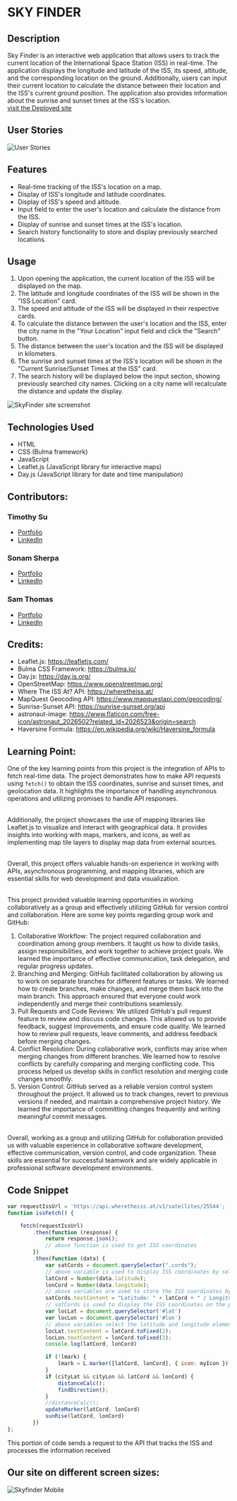 # SKY FINDER

## Description

Sky Finder is an interactive web application that allows users to track the current location of the International Space Station (ISS) in real-time. The application displays the longitude and latitude of the ISS, its speed, altitude, and the corresponding location on the ground. Additionally, users can input their current location to calculate the distance between their location and the ISS's current ground position. The application also provides information about the sunrise and sunset times at the ISS's location.
<br>[visit the Deployed site](https://ssherp.github.io/SkyFinder-project/)

## User Stories
![User Stories](./assets/image/userstories.png)

## Features

*	Real-time tracking of the ISS's location on a map.
*	Display of ISS's longitude and latitude coordinates.
*	Display of ISS's speed and altitude.
*	Input field to enter the user's location and calculate the distance from the ISS.
*	Display of sunrise and sunset times at the ISS's location.
*	Search history functionality to store and display previously searched locations.


## Usage

1.	Upon opening the application, the current location of the ISS will be displayed on the map.
2.	The latitude and longitude coordinates of the ISS will be shown in the "ISS Location" card.
3.	The speed and altitude of the ISS will be displayed in their respective cards.
4.	To calculate the distance between the user's location and the ISS, enter the city name in the "Your Location" input field and click the "Search" button.
5.	The distance between the user's location and the ISS will be displayed in kilometers.
6.	The sunrise and sunset times at the ISS's location will be shown in the "Current Sunrise/Sunset Times at the ISS" card.
7.	The search history will be displayed below the input section, showing previously searched city names. Clicking on a city name will recalculate the distance and update the display.

![SkyFinder site screenshot](./assets/image/screencapture-SkyFinder.png)

## Technologies Used

* HTML
*	CSS (Bulma framework)
*	JavaScript
*	Leaflet.js (JavaScript library for interactive maps)
*	Day.js (JavaScript library for date and time manipulation)


## Contributors:

### Timothy Su
* [Portfolio](https://timothysu1.github.io/portfolio-timothysu/)
* [LinkedIn](https://www.linkedin.com/in/timothysu1/)
### Sonam Sherpa
* [Portfolio](htps://ssherp.github.io/portfolio/)
* [LinkedIn](https://www.linkedin.com/in/sonam-sherpa-306559280)
### Sam Thomas
* [Portfolio](https://figuri.github.io/figuri-portfolio/)
* [LinkedIn](https://www.linkedin.com/in/samuel-thomas-b82614183/)


## Credits:

*	Leaflet.js: https://leafletjs.com/
*	Bulma CSS Framework: https://bulma.io/
*	Day.js: https://day.js.org/
*	OpenStreetMap: https://www.openstreetmap.org/
*	Where The ISS At? API: https://wheretheiss.at/
*	MapQuest Geocoding API: https://www.mapquestapi.com/geocoding/
*	Sunrise-Sunset API: https://sunrise-sunset.org/api
* astronaut-image: https://www.flaticon.com/free-icon/astronaut_2026502?related_id=2026523&origin=search
* Haversine Formula: https://en.wikipedia.org/wiki/Haversine_formula


## Learning Point:

One of the key learning points from this project is the integration of APIs to fetch real-time data. The project demonstrates how to make API requests using `fetch()` to obtain the ISS coordinates, sunrise and sunset times, and geolocation data. It highlights the importance of handling asynchronous operations and utilizing promises to handle API responses.

<br>Additionally, the project showcases the use of mapping libraries like Leaflet.js to visualize and interact with geographical data. It provides insights into working with maps, markers, and icons, as well as implementing map tile layers to display map data from external sources.

<br>Overall, this project offers valuable hands-on experience in working with APIs, asynchronous programming, and mapping libraries, which are essential skills for web development and data visualization.

<br>This project provided valuable learning opportunities in working collaboratively as a group and effectively utilizing GitHub for version control and collaboration. Here are some key points regarding group work and GitHub:
1.	Collaborative Workflow: The project required collaboration and coordination among group members. It taught us how to divide tasks, assign responsibilities, and work together to achieve project goals. We learned the importance of effective communication, task delegation, and regular progress updates.
2.	Branching and Merging: GitHub facilitated collaboration by allowing us to work on separate branches for different features or tasks. We learned how to create branches, make changes, and merge them back into the main branch. This approach ensured that everyone could work independently and merge their contributions seamlessly.
3.	Pull Requests and Code Reviews: We utilized GitHub's pull request feature to review and discuss code changes. This allowed us to provide feedback, suggest improvements, and ensure code quality. We learned how to review pull requests, leave comments, and address feedback before merging changes.
4.	Conflict Resolution: During collaborative work, conflicts may arise when merging changes from different branches. We learned how to resolve conflicts by carefully comparing and merging conflicting code. This process helped us develop skills in conflict resolution and merging code changes smoothly.
5.	Version Control: GitHub served as a reliable version control system throughout the project. It allowed us to track changes, revert to previous versions if needed, and maintain a comprehensive project history. We learned the importance of committing changes frequently and writing meaningful commit messages.

<br>Overall, working as a group and utilizing GitHub for collaboration provided us with valuable experience in collaborative software development, effective communication, version control, and code organization. These skills are essential for successful teamwork and are widely applicable in professional software development environments.

## Code Snippet
```js
var requestIssUrl = 'https://api.wheretheiss.at/v1/satellites/25544';
function issFetch() {

    fetch(requestIssUrl)
        .then(function (response) {
            return response.json();
            // above function is used to get ISS coordinates
        })
        .then(function (data) {
            var satCords = document.querySelector(".cords");
            // above variable is used to display ISS coordinates by selecting the class in the html
            latCord = Number(data.latitude);
            lonCord = Number(data.longitude);
            // above variables are used to store the ISS coordinates by converting them to numbers
            satCords.textContent = "Latitude: " + latCord + " / Longitude: " + lonCord;
            // satCords is used to display the ISS coordinates on the page
            var locLat = document.querySelector('#lat')
            var locLon = document.querySelector('#lon')
            // above variables select the latitude and longitude elements in the html
            locLat.textContent = latCord.toFixed(2);
            locLon.textContent = lonCord.toFixed(2);
            console.log(latCord, lonCord)

            if (!lmark) {
                lmark = L.marker([latCord, lonCord], { icon: myIcon }).addTo(map)
            }
            if (cityLat && cityLon && latCord && lonCord) {
                distanceCalc();
                findDirection();
            }
            //distanceCalc();
            updateMarker(latCord, lonCord)
            sunRise(latCord, lonCord)
        })
};
```
This portion of code sends a request to the API that tracks the ISS and processes the information received

## Our site on different screen sizes:

![Skyfinder Mobile](./assets/image/SkyFinder.gif)
